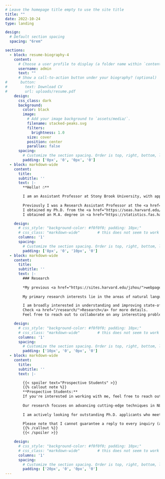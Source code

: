 ```yaml
---
# Leave the homepage title empty to use the site title
title: ""
date: 2022-10-24
type: landing

design:
  # Default section spacing
  spacing: "6rem"

sections:
  - block: resume-biography-4
    content:
      # Choose a user profile to display (a folder name within `content/authors/`)
      username: admin
      text: ""
      # Show a call-to-action button under your biography? (optional)
#      button:
#        text: Download CV
#        url: uploads/resume.pdf
    design:
      css_class: dark
      background:
        color: black
        image:
          # Add your image background to `assets/media/`.
          filename: stacked-peaks.svg
          filters:
            brightness: 1.0
          size: cover
          position: center
          parallax: false
      spacing:
        # Customize the section spacing. Order is top, right, bottom, left.
        padding: ['0px', '0', '0px', '0']
  - block: markdown-wide
    content:
      title:
      subtitle: ''
      text: |-
        **Hello! ☃**

        I am an Assistant Professor at Stony Brook University, with appointments in <a href="https://www.cs.stonybrook.edu/admissions/Graduate-Admissions-Data-Science">Data Science</a>, the <a href="https://www.stonybrook.edu/commcms/ams/">Department of Applied Mathematics & Statistics</a>, and the <a href="https://www.cs.stonybrook.edu/">Department of Computer Science</a>. I do research in natural language processing (NLP) and machine learning (ML).
    
        Previously I was a Research Assistant Professor at the <a href="https://www.ttic.edu/">Toyota Technological Institute at Chicago (TTIC)</a>, situated on the University of Chicago <a href="https://x.com/TTIC_Connect/status/1696932798840570113?ref_src=twsrc%5Egoogle%7Ctwcamp%5Eserp%7Ctwgr%5Etweet">campus</a>.
        I obtained my Ph.D. from the <a href="https://seas.harvard.edu/">School of Engineering and Applied Sciences (SEAS) at Harvard University</a>, affiliated with the Natural Language Processing (NLP) group at <a href="https://nlp.seas.harvard.edu/">Harvard</a>/<a href="https://rush-nlp.com/members/">Cornell</a>. I am fortunate to be advised by Professor <a href="https://rush-nlp.com/">Alexander (Sasha) Rush</a>, currently at Cornell University. I have also worked with Professor <a href="https://minlanyu.seas.harvard.edu/">Minlan Yu</a> at Harvard on ML applications in networks and cybersecurity.
        I obtained an M.A. degree in <a href="https://statistics.fas.harvard.edu/">Statistics</a> from Harvard University. Prior to Harvard, I received my B.S. degree in EE from Tsinghua University.

    design:
      # css_style: "background-color: #f0f0f0; padding: 10px;"
      # css_class: "markdown-wide"        # this does not seem to work
      columns: '1'
      spacing:
        # Customize the section spacing. Order is top, right, bottom, left.
        padding: ['8px', '0', '10px', '0']
  - block: markdown-wide
    content:
      title:
      subtitle: ''
      text: |-
        ### Research
    
        *My previous <a href="https://sites.harvard.edu/jzhou/">webpage is here</a> for reference of past research and projects.*
    
        My primary research interests lie in the areas of natural language processing (NLP) and machine learning (ML). The ultimate goal is to build general intelligent machines that can understand, interact, and help human beings on a wide variety of tasks with **trustworthiness** and **efficiency**. I am glad to see LLMs are bringing us one step closer 🤔

        I am broadly interested in understanding and improving state-of-the-art deep learning models such as (large) language models (LLMs), on a variety of aspects such as efficiency, knowledge represention and manipulation, memorization, factualness, security, fair evaluation, reasoning and planning, as well as multimodality.
        Check <a href="/research/">Research</a> for more details.
        Feel free to reach out to collaborate on any interesting problems.

    design:
      # css_style: "background-color: #f0f0f0; padding: 10px;"
      # css_class: "markdown-wide"        # this does not seem to work
      columns: '1'
      spacing:
        # Customize the section spacing. Order is top, right, bottom, left.
        padding: ['10px', '0', '0px', '0']
  - block: markdown-wide
    content:
      title:
      subtitle: ''
      text: |-

        {{< spoiler text="Prospective Students" >}}
        {{% callout note %}}
        **Prospective Students:**
        If you're interested in working with me, feel free to reach out with a brief introduction, an overview of your research background, and any problems or ideas you’re currently exploring. I am looking for highly motivated students (in any stage) with strong technical skills in programming and mathematical reasoning. Strong communication and writing skills are equally important, as our work involves documenting and presenting research findings effectively.
    
        Our research focuses on advancing cutting-edge techniques in NLP and ML, so you should be prepared to write a substantial amount of code daily and conduct extensive experiments. I deeply value curiosity-driven minds, rigorous thinking, and creative problem-solving—essential qualities for producing impactful and innovative research that shapes a more exciting future.
    
        I am actively looking for outstanding Ph.D. applicants who meet the above criteria. If you are interested, consider applying to the Ph.D. programs in <a href="https://www.cs.stonybrook.edu/admissions/Graduate-Program">Computer Science</a>, <a href="https://www.cs.stonybrook.edu/admissions/Graduate-Admissions-Data-Science">Data Science</a>, or <a href="https://www.stonybrook.edu/commcms/ams/graduate/_resources/applying-to-the-AMS-grad-program.php//">Applied Mathematics & Statistics</a> (if your background is in mathematics or statistics). Be sure to mention my name in your application, and feel free to reach out after applying if there is a strong alignment with your interests and expertise.

        Please note that I cannot guarantee a reply to every inquiry (apologies), and sometimes my response may be (very) delayed.
        {{% /callout %}}
        {{< /spoiler >}}

    design:
      # css_style: "background-color: #f0f0f0; padding: 10px;"
      # css_class: "markdown-wide"        # this does not seem to work
      columns: '1'
      spacing:
        # Customize the section spacing. Order is top, right, bottom, left.
        padding: ['20px', '0', '0px', '0']
---
```

